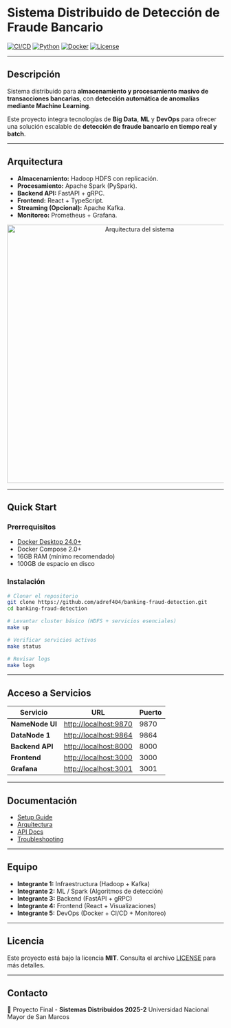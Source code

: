 # Sistema Distribuido de Detección de Fraude Bancario

[![CI/CD](https://github.com/TU-USUARIO/banking-fraud-detection/workflows/CI-CD/badge.svg)](https://github.com/TU-USUARIO/banking-fraud-detection/actions)
[![Python](https://img.shields.io/badge/Python-3.11+-blue.svg)](https://www.python.org/)
[![Docker](https://img.shields.io/badge/Docker-24.0+-blue.svg)](https://www.docker.com/)
[![License](https://img.shields.io/badge/License-MIT-green.svg)](LICENSE)

---

## Descripción

Sistema distribuido para **almacenamiento y procesamiento masivo de transacciones bancarias**, con **detección automática de anomalías mediante Machine Learning**.  

Este proyecto integra tecnologías de **Big Data**, **ML** y **DevOps** para ofrecer una solución escalable de **detección de fraude bancario en tiempo real y batch**.

---

## Arquitectura

- **Almacenamiento:** Hadoop HDFS con replicación.
- **Procesamiento:** Apache Spark (PySpark).
- **Backend API:** FastAPI + gRPC.
- **Frontend:** React + TypeScript.
- **Streaming (Opcional):** Apache Kafka.
- **Monitoreo:** Prometheus + Grafana.

<p align="center">
  <img src="docs/arquitectura.png" alt="Arquitectura del sistema" width="600"/>
</p>

---

## Quick Start

### Prerrequisitos

- [Docker Desktop 24.0+](https://www.docker.com/)  
- Docker Compose 2.0+  
- 16GB RAM (mínimo recomendado)  
- 100GB de espacio en disco  

### Instalación

```bash
# Clonar el repositorio
git clone https://github.com/adref404/banking-fraud-detection.git
cd banking-fraud-detection

# Levantar cluster básico (HDFS + servicios esenciales)
make up

# Verificar servicios activos
make status

# Revisar logs
make logs
````

---

## Acceso a Servicios

| Servicio        | URL                                            | Puerto |
| --------------- | ---------------------------------------------- | ------ |
| **NameNode UI** | [http://localhost:9870](http://localhost:9870) | 9870   |
| **DataNode 1**  | [http://localhost:9864](http://localhost:9864) | 9864   |
| **Backend API** | [http://localhost:8000](http://localhost:8000) | 8000   |
| **Frontend**    | [http://localhost:3000](http://localhost:3000) | 3000   |
| **Grafana**     | [http://localhost:3001](http://localhost:3001) | 3001   |

---

## Documentación

* [Setup Guide](docs/setup.md)
* [Arquitectura](docs/arquitectura.md)
* [API Docs](docs/api.md)
* [Troubleshooting](docs/troubleshooting.md)

---

## Equipo

* **Integrante 1:** Infraestructura (Hadoop + Kafka)
* **Integrante 2:** ML / Spark (Algoritmos de detección)
* **Integrante 3:** Backend (FastAPI + gRPC)
* **Integrante 4:** Frontend (React + Visualizaciones)
* **Integrante 5:** DevOps (Docker + CI/CD + Monitoreo)

---

## Licencia

Este proyecto está bajo la licencia **MIT**.
Consulta el archivo [LICENSE](LICENSE) para más detalles.

---

## Contacto

📌 Proyecto Final - **Sistemas Distribuidos 2025-2**
Universidad Nacional Mayor de San Marcos

```

